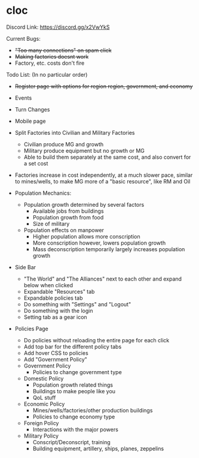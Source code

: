 # cloc

Discord Link: https://discord.gg/x2VwYkS


Current Bugs:

  - ~~"Too many connections" on spam click~~
  - ~~Making factories doesnt work~~
  - Factory, etc. costs don't fire
  
Todo List: (In no particular order)

  - ~~Register page with options for region region, government, and economy~~
  
  - Events
    
  - Turn Changes
  
  - Mobile page

  - Split Factories into Civilian and Military Factories
    - Civilian produce MG and growth
    - Military produce equipment but no growth or MG
    - Able to build them separately at the same cost, and also convert for a set cost
  - Factories increase in cost independently, at a much slower pace, 
  similar to mines/wells, to make MG more of a "basic resource", like RM and Oil
  
  - Population Mechanics:
    - Population growth determined by several factors
      - Available jobs from buildings
      - Population growth from food
      - Size of military
    - Population effects on manpower
      - Higher population allows more conscription
      - More conscription however, lowers population growth
      - Mass deconscription temporarily largely increases population growth
      
  - Side Bar
    - "The World" and "The Alliances" next to each other and expand below when clicked
    - Expandable "Resources" tab
    - Expandable policies tab
    - Do something with "Settings" and "Logout"
    - Do something with the login
    - Setting tab as a gear icon
   
  - Policies Page
    - Do policies without reloading the entire page for each click
    - Add top bar for the different policy tabs
    - Add hover CSS to policies
    - Add "Government Policy"
    - Government Policy
      - Policies to change government type
    - Domestic Policy
      - Population growth related things
      - Buildings to make people like you
      - QoL stuff
    - Economic Policy
      - Mines/wells/factories/other production buildings
      - Policies to change economy type
    - Foreign Policy
      - Interactions with the major powers
    - Military Policy
      - Conscript/Deconscript, training
      - Building equipment, artillery, ships, planes, zeppelins
    